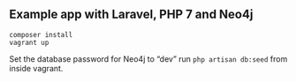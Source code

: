 ## Example app with Laravel, PHP 7 and Neo4j

    composer install
    vagrant up
    
Set the database password for Neo4j to “dev” run `php artisan db:seed` from inside vagrant.
